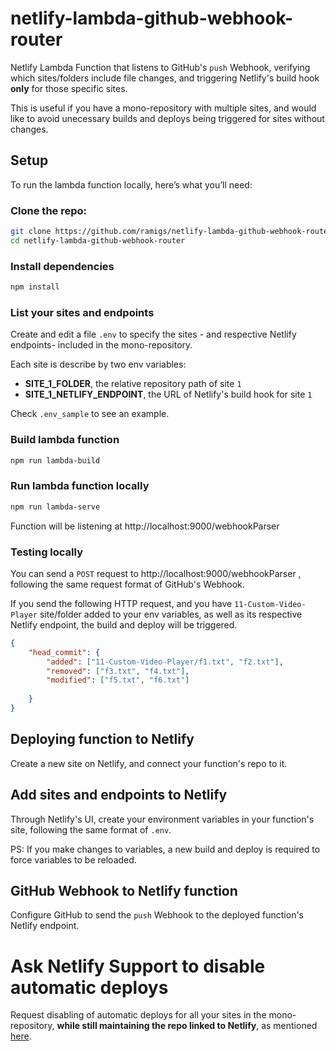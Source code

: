 # netlify-lambda-github-webhook-router

Netlify Lambda Function that listens to GitHub's `push` Webhook, verifying which sites/folders include file changes, and triggering Netlify's build hook **only** for those specific sites.

This is useful if you have a mono-repository with multiple sites, and would like
to avoid unecessary builds and deploys being triggered for sites without changes.

## Setup

To run the lambda function locally, here’s what you’ll need:

### Clone the repo:

```bash
git clone https://github.com/ramigs/netlify-lambda-github-webhook-router
cd netlify-lambda-github-webhook-router
```

### Install dependencies

```bash
npm install
```

### List your sites and endpoints

Create and edit a file `.env` to specify the sites - and respective Netlify endpoints- included in the mono-repository.

Each site is describe by two env variables:

- **SITE_1_FOLDER**, the relative repository path of site `1`
- **SITE_1_NETLIFY_ENDPOINT**, the URL of Netlify's build hook for site `1`

Check `.env_sample` to see an example.

### Build lambda function

```bash
npm run lambda-build
```

### Run lambda function locally

```bash
npm run lambda-serve
```

Function will be listening at http://localhost:9000/webhookParser

### Testing locally

You can send a `POST` request to http://localhost:9000/webhookParser , following the same
request format of GitHub's Webhook.

If you send the following HTTP request, and you have `11-Custom-Video-Player` site/folder added to your env variables, as well as its respective Netlify endpoint, the build and deploy will be triggered.

```json
{
	"head_commit": {
		"added": ["11-Custom-Video-Player/f1.txt", "f2.txt"],
		"removed": ["f3.txt", "f4.txt"],
		"modified": ["f5.txt", "f6.txt"]
		
	}
}
```

## Deploying function to Netlify

Create a new site on Netlify, and connect your function's repo to it.

## Add sites and endpoints to Netlify

Through Netlify's UI, create your environment variables in your function's site, following the same format of `.env`.

PS: If you make changes to variables, a new build and deploy is required to force variables to be reloaded.

## GitHub Webhook to Netlify function

Configure GitHub to send the `push` Webhook to the deployed function's Netlify endpoint.

# Ask Netlify Support to disable automatic deploys

Request disabling of automatic deploys for all your sites in the mono-repository, **while still maintaining the repo linked to Netlify**, as mentioned [here](https://community.netlify.com/t/common-issue-how-can-i-disable-automatic-git-deploys/166/2).
